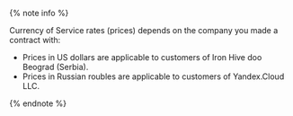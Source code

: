 {% note info %}

Currency of Service rates (prices) depends on the company you made a contract with:
* Prices in US dollars are applicable to customers of Iron Hive doo Beograd (Serbia).
* Prices in Russian roubles are applicable to customers of Yandex.Cloud LLC.

{% endnote %}

